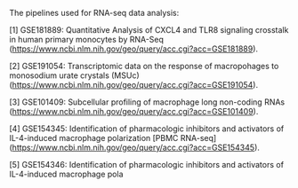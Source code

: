 The pipelines used for RNA-seq data analysis:

[1] GSE181889: Quantitative Analysis of CXCL4 and TLR8 signaling crosstalk in human primary monocytes by RNA-Seq (https://www.ncbi.nlm.nih.gov/geo/query/acc.cgi?acc=GSE181889).

[2] GSE191054: Transcriptomic data on the response of macropohages to monosodium urate crystals (MSUc) (https://www.ncbi.nlm.nih.gov/geo/query/acc.cgi?acc=GSE191054).

[3] GSE101409: Subcellular profiling of macrophage long non-coding RNAs (https://www.ncbi.nlm.nih.gov/geo/query/acc.cgi?acc=GSE101409).

[4] GSE154345: Identification of pharmacologic inhibitors and activators of IL-4-induced macrophage polarization [PBMC RNA-seq] (https://www.ncbi.nlm.nih.gov/geo/query/acc.cgi?acc=GSE154345).

[5] GSE154346: Identification of pharmacologic inhibitors and activators of IL-4-induced macrophage pola

